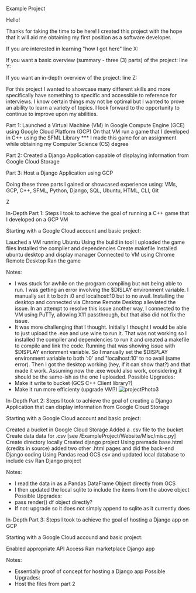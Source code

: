 Example Project

Hello!

Thanks for taking the time to be here! I created this project with the hope that it will aid me obtaining my first position as a software developer.

If you are interested in learning "how I got here" line X:

If you want a basic overview (summary - three (3) parts) of the project: line Y:

If you want an in-depth overview of the project: line Z:





For this project I wanted to showcase many different skills and more specifically have something to specific and accessible to reference for interviews. I know certain things may not be optimal but I wanted to prove an ability to learn a variety of topics. I look forward to the opportunity to continue to improve upon my abilities.

Part 1: 
Launched a Virtual Machine (VM) in Google Compute Engine (GCE) using Google Cloud Platform (GCP)
On that VM run a game that I developed in C++ using the SFML Library
                   *** I made this game for an assignment while obtaining my Computer Science (CS) degree
                   
Part 2:
Created a Django Application capable of displaying information from Google Cloud Storage

Part 3:
Host a Django Application using GCP

Doing these three parts I gained or showcased experience using: VMs, GCP, C++, SFML, Python, Django, SQL, Ubuntu, HTML, CLI, Git

Z

In-Depth Part 1:
Steps I took to achieve the goal of running a C++ game that I developed on a GCP VM

Starting with a Google Cloud account and basic project:

Lauched a VM running Ubuntu
Using the build in tool I uploaded the game files
Installed the compiler and dependencies
Create makefile
Installed ubuntu desktop and display manager
Connected to VM using Chrome Remote Desktop
Ran the game


Notes: 
- I was stuck for awhile on the program compiling but not being able to run. I was getting an error involving the $DISLAY environment variable. I manually set it to both :0 and localhost:10 but to no avail. Installing the desktop and connected via Chrome Remote Desktop alleviated the issue. In an attempt to resolve this issue another way, I connected to the VM using PuTTy, allowing X11 passthrough, but that also did not fix the issue.
- It was more challenging that I thought. Initially I thought I would be able to just upload the .exe and use wine to run it. That was not working so I installed the compiler and dependencies to run it and created a makefile to compile and link the code. Running that was showing issue with $DISPLAY enrionment variable. So I manually set the $DISPLAY environment variable to both ':0' and "localhost:10' to no avail (same error). Then I got the desktop working (hey, if it can show that?) and that made it work. Assuming now the .exe would also work, considering it should be the same-ish as the one I uploaded.
Possible Upgrades:
- Make it write to bucket (GCS C++ Client library?)
- Make it run more efficienty (upgrade VM?)
![projectPhoto3](https://github.com/MooreNick/ExampleProject/assets/123336257/69d3c7d8-1dfd-4032-ad60-02798bbdd238)


In-Depth Part 2:
Steps I took to achieve the goal of creating a Django Application that can display information from Google Cloud Storage

Starting with a Google Cloud account and basic project:

Created a bucket in Google Cloud Storage
Added a .csv file to the bucket
Create data data for .csv [see /ExampleProject/Website/Misc/misc.py]
Create directory locally
Created django project
Using premade base.html (credits in source) added two other .html pages and did the back-end Django coding
Using Pandas read GCS csv and updated local database to include csv
Ran Django project



Notes:
- I read the data in as a Pandas DataFrame Object directly from GCS
- I then updated the local sqlite to include the items from the above object
  Possible Upgrades:
- pass render() df object directly?
-   If not: upgrade so it does not simply append to sqlite as it currently does


In-Depth Part 3:
Steps I took to achieve the goal of hosting a Django app on GCP

Starting with a Google Cloud accound and basic project:

Enabled appropriate API Access
Ran marketplace Django app

Notes:
- Essentially proof of concept for hosting a Django app
Possible Upgrades:
- Host the files from part 2




